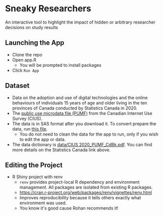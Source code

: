 # Sneaky Researchers
An interactive tool to highlight the impact of hidden or arbitrary researcher decisions on study results

## Launching the App
*  Clone the repo
*  Open app.R
   *  You will be prompted to install packages
*  Click `Run App`

## Dataset

*  Data on the adoption and use of digital technologies and the online behaviours of individuals 15 years of age and older living in the ten provinces of Canada conducted by Statistics Canada in 2020.
*  The [public use microdata file (PUMF)](https://www150.statcan.gc.ca/n1/pub/56m0003x/56m0003x2020001-eng.htm) from the Canadian Internet Use Survey (CIUS).
*  The data is in SAS format after you download it. To convert prepare the data, run [this file](data_cleaning.R). 
   * You do not need to clean the data for the app to run, only if you wish to edit the app  or data.
*  The data dictionary is [data/CIUS 2020_PUMF_CdBk.pdf](https://github.com/kunzhi-yu/sneaky_researchers/blob/main/data/CIUS%202020_PUMF_CdBk.pdf). You can find more details on the Statistics Canada link above.


## Editing the Project

*  R Shiny project with renv
   *  `renv` provides project-local R dependency and environment management. All packages are isolated from existing R packages.
   *  https://cran.r-project.org/web/packages/renv/vignettes/renv.html
   *  Improves reproducibility because it tells others exactly what environment was used.
   *  You know it's good cause Rohan recommends it!
